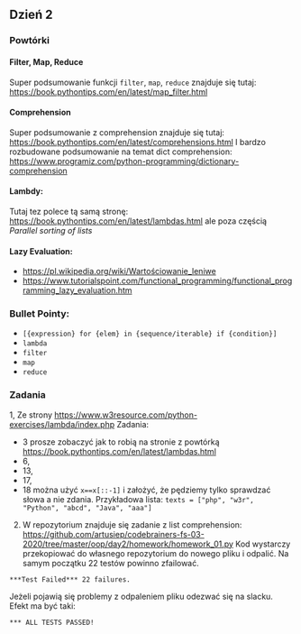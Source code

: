 ## Dzień 2
### Powtórki
#### Filter, Map, Reduce
Super podsumowanie funkcji `filter`, `map`, `reduce` znajduje się tutaj: https://book.pythontips.com/en/latest/map_filter.html
#### Comprehension
Super podsumowanie z comprehension znajduje się tutaj: https://book.pythontips.com/en/latest/comprehensions.html
I bardzo rozbudowane podsumowanie na temat dict comprehension: https://www.programiz.com/python-programming/dictionary-comprehension
#### Lambdy:
Tutaj tez polece tą samą stronę: https://book.pythontips.com/en/latest/lambdas.html ale poza częścią _Parallel sorting of lists_
#### Lazy Evaluation:
- https://pl.wikipedia.org/wiki/Wartościowanie_leniwe
- https://www.tutorialspoint.com/functional_programming/functional_programming_lazy_evaluation.htm
### Bullet Pointy:
* `[{expression} for {elem} in {sequence/iterable} if {condition}]`
* `lambda`
* `filter`
* `map`
* `reduce`
### Zadania
1, Ze strony https://www.w3resource.com/python-exercises/lambda/index.php Zadania:
* 3 prosze zobaczyć jak to robią na stronie z powtórką https://book.pythontips.com/en/latest/lambdas.html 
* 6, 
* 13, 
* 17, 
* 18 można użyć `x==x[::-1]` i założyć, że pędziemy tylko sprawdzać słowa a nie zdania. Przykładowa lista: `texts = ["php", "w3r", "Python", "abcd", "Java", "aaa"]` 
2. W repozytorium znajduje się zadanie z list comprehension: https://github.com/artusiep/codebrainers-fs-03-2020/tree/master/oop/day2/homework/homework_01.py
Kod wystarczy przekopiować do własnego repozytorium do nowego pliku i odpalić. Na samym początku 22 testów powinno zfailować.
```
***Test Failed*** 22 failures.
```
Jeżeli pojawią się problemy z odpaleniem pliku odezwać się na slacku.
Efekt ma być taki:
```
*** ALL TESTS PASSED!
```